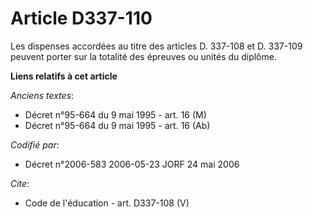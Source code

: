 # Article D337-110

Les dispenses accordées au titre des articles D. 337-108 et D. 337-109 peuvent porter sur la totalité des épreuves ou unités
du diplôme.

**Liens relatifs à cet article**

_Anciens textes_:

  - Décret n°95-664 du 9 mai 1995 - art. 16 (M)
  - Décret n°95-664 du 9 mai 1995 - art. 16 (Ab)

_Codifié par_:

  - Décret n°2006-583 2006-05-23 JORF 24 mai 2006

_Cite_:

  - Code de l'éducation - art. D337-108 (V)
